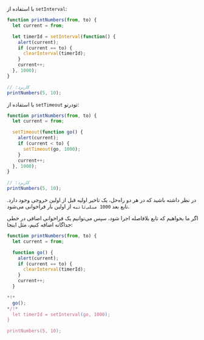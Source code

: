 
با استفاده از `setInterval`:

```js run
function printNumbers(from, to) {
  let current = from;

  let timerId = setInterval(function() {
    alert(current);
    if (current == to) {
      clearInterval(timerId);
    }
    current++;
  }, 1000);
}

// :کاربرد
printNumbers(5, 10);
```

با استفاده از `setTimeout` تودرتو:


```js run
function printNumbers(from, to) {
  let current = from;

  setTimeout(function go() {
    alert(current);
    if (current < to) {
      setTimeout(go, 1000);
    }
    current++;
  }, 1000);
}

// :کاربرد
printNumbers(5, 10);
```

در نظر داشته باشید که در هر دو راه‌حل، یک تاخیر اولیه قبل از اولین خروجی وجود دارد. تابع بعد `1000 میلی‌ثانیه` از اولین بار فراخوانی می‌شود.

اگر ما بخواهیم که تابع بلافاصله اجرا شود، سپس می‌توانیم یک فراخوانی اضافی در خطی جداگانه اضافه کنیم، مثل اینجا:

```js run
function printNumbers(from, to) {
  let current = from;

  function go() {
    alert(current);
    if (current == to) {
      clearInterval(timerId);
    }
    current++;
  }

*!*
  go();
*/!*
  let timerId = setInterval(go, 1000);
}

printNumbers(5, 10);
```
